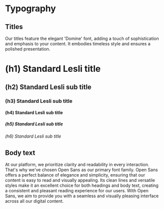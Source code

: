 # Typography

## Titles

Our titles feature the elegant 'Domine' font, adding a touch of sophistication and emphasis to your content. It embodies timeless style and ensures a polished presentation.

<div class="lesli-typography-domine">
    <h1 class="title is-1">(h1) Standard Lesli title</h1>
    <h2 class="title is-2">(h2) Standard Lesli sub title</h2>
    <h3 class="title is-3">(h3) Standard Lesli sub title</h3>
    <h4 class="title is-4">(h4) Standard Lesli sub title</h4>
    <h5 class="title is-5">(h5) Standard Lesli sub title</h5>
    <h6 class="title is-6">(h6) Standard Lesli sub title</h6>
</div>


## Body text 

At our platform, we prioritize clarity and readability in every interaction. That's why we've chosen Open Sans as our primary font family. Open Sans offers a perfect balance of elegance and simplicity, ensuring that our content is easy to read and visually appealing. Its clean lines and versatile styles make it an excellent choice for both headings and body text, creating a consistent and pleasant reading experience for our users. With Open Sans, we aim to provide you with a seamless and visually pleasing interface across all our digital content.
